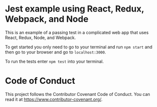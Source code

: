# Jest example using React, Redux, Webpack, and Node

This is an example of a passing test in a complicated web app that uses React, Redux, Node, and Webpack.

To get started you only need to go to your terminal and run `npm start` and then go to your browser and go to `localhost:3000`.

To run the tests enter `npm test` into your terminal.

# Code of Conduct

This project follows the Contributor Covenant Code of Conduct. You can read it at https://www.contributor-covenant.org/.
